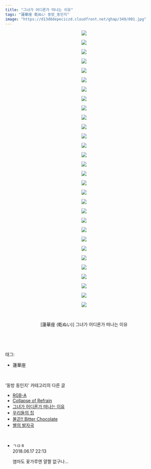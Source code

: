 ```yaml
---
title: "그녀가 어디론가 떠나는 이유"
tags: "蓮華座 乾ぬい 동방_동인지"
image: "https://d13d8depeciczd.cloudfront.net/ghap/349/001.jpg"
---
```

<div class="article">
<p style="text-align: center; clear: none; float: none;"><img src="{{ site.imgserver12 }}/ghap/349/001.jpg"/></p>
<p style="text-align: center; clear: none; float: none;"><img src="{{ site.imgserver12 }}/ghap/349/002.jpg"/></p>
<p style="text-align: center; clear: none; float: none;"><img src="{{ site.imgserver12 }}/ghap/349/003.jpg"/></p>
<p style="text-align: center; clear: none; float: none;"><img src="{{ site.imgserver12 }}/ghap/349/004.jpg"/></p>
<p style="text-align: center; clear: none; float: none;"><img src="{{ site.imgserver12 }}/ghap/349/005.jpg"/></p>
<p style="text-align: center; clear: none; float: none;"><img src="{{ site.imgserver12 }}/ghap/349/006.jpg"/></p>
<p style="text-align: center; clear: none; float: none;"><img src="{{ site.imgserver12 }}/ghap/349/007.jpg"/></p>
<p style="text-align: center; clear: none; float: none;"><img src="{{ site.imgserver12 }}/ghap/349/008.jpg"/></p>
<p style="text-align: center; clear: none; float: none;"><img src="{{ site.imgserver12 }}/ghap/349/009.jpg"/></p>
<p style="text-align: center; clear: none; float: none;"><img src="{{ site.imgserver12 }}/ghap/349/010.jpg"/></p>
<p style="text-align: center; clear: none; float: none;"><img src="{{ site.imgserver12 }}/ghap/349/011.jpg"/></p>
<p style="text-align: center; clear: none; float: none;"><img src="{{ site.imgserver12 }}/ghap/349/012.jpg"/></p>
<p style="text-align: center; clear: none; float: none;"><img src="{{ site.imgserver12 }}/ghap/349/013.jpg"/></p>
<p style="text-align: center; clear: none; float: none;"><img src="{{ site.imgserver12 }}/ghap/349/014.jpg"/></p>
<p style="text-align: center; clear: none; float: none;"><img src="{{ site.imgserver12 }}/ghap/349/015.jpg"/></p>
<p style="text-align: center; clear: none; float: none;"><img src="{{ site.imgserver12 }}/ghap/349/016.jpg"/></p>
<p style="text-align: center; clear: none; float: none;"><img src="{{ site.imgserver12 }}/ghap/349/017.jpg"/></p>
<p style="text-align: center; clear: none; float: none;"><img src="{{ site.imgserver12 }}/ghap/349/018.jpg"/></p>
<p style="text-align: center; clear: none; float: none;"><img src="{{ site.imgserver12 }}/ghap/349/019.jpg"/></p>
<p style="text-align: center; clear: none; float: none;"><img src="{{ site.imgserver12 }}/ghap/349/020.jpg"/></p>
<p style="text-align: center; clear: none; float: none;"><img src="{{ site.imgserver12 }}/ghap/349/021.jpg"/></p>
<p style="text-align: center; clear: none; float: none;"><img src="{{ site.imgserver12 }}/ghap/349/022.jpg"/></p>
<p style="text-align: center; clear: none; float: none;"><img src="{{ site.imgserver12 }}/ghap/349/023.jpg"/></p>
<p style="text-align: center; clear: none; float: none;"><img src="{{ site.imgserver12 }}/ghap/349/024.jpg"/></p>
<p style="text-align: center; clear: none; float: none;"><img src="{{ site.imgserver12 }}/ghap/349/025.jpg"/></p>
<p style="text-align: center; clear: none; float: none;"><img src="{{ site.imgserver12 }}/ghap/349/026.jpg"/></p>
<p style="text-align: center; clear: none; float: none;"><img src="{{ site.imgserver12 }}/ghap/349/027.jpg"/></p>
<p style="text-align: center; clear: none; float: none;"><img src="{{ site.imgserver12 }}/ghap/349/028.jpg"/></p>
<p style="text-align: center; clear: none; float: none;"><img src="{{ site.imgserver12 }}/ghap/349/029.jpg"/></p>
<p style="text-align: center; clear: none; float: none;"><img src="{{ site.imgserver12 }}/ghap/349/030.jpg"/></p>
<p style="text-align: center; clear: none; float: none;"><br/></p>
<p style="text-align: center; clear: none; float: none;">[蓮華座 (乾ぬい)] 그녀가 어디론가 떠나는 이유</p>
<p><br/></p>
</div><br/>
<div class="tagTrail">
<p>태그: </p>
<ul>
<li>蓮華座</li>
</ul>
</div><br/>
<div class="another">
<p>'동방 동인지' 카테고리의 다른 글</p>
<ul>
<li><a href="/ghap_351">RGB-A</a></li>
<li><a href="/ghap_350">Collapse of Refrain</a></li>
<li><a href="/ghap_349">그녀가 어디론가 떠나는 이유</a></li>
<li><a href="/ghap_347">우리들의 집</a></li>
<li><a href="/ghap_346">불끈!! Bitter Chocolate</a></li>
<li><a href="/ghap_345">별의 발자국</a></li>
</ul>
</div><br/>
<div class="cb_module cb_fluid">
<div class="cb_wrt cb_profile">
<div class="comment">
<ul>
<li class="cb_thumb_off" id="comment15271944">
<div class="cb_comment_area">
<div class="cb_info_area">
<div class="cb_section">
<span class="cb_nick_name">ㄱㅁㅎ</span>
</div>
<div class="cb_section">
<span class="cb_date">2018.06.17 22:13 </span>
</div>
</div>
<div class="cb_dsc_comment">
<p class="cb_dsc">
											염마도 꽃가루엔 얄짤 없구나...
										</p>
</div>
</div></li>
</ul>
</div>
</div><!-- commentList close -->
</div><br/>
